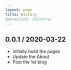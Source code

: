 ```yaml
---
layout: page
title: History
#permalink: /history/
---
```

## 0.0.1 / 2020-03-22

  * initially build the pages
  * Update the About
  * Post the 1st blog
